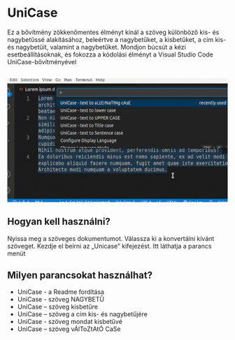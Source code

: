 # UniCase

Ez a bővítmény zökkenőmentes élményt kínál a szöveg különböző kis- és nagybetűssé alakításához, beleértve a nagybetűket, a kisbetűket, a cím kis- és nagybetűit, valamint a nagybetűket. Mondjon búcsút a kézi esetbeállításoknak, és fokozza a kódolási élményt a Visual Studio Code UniCase-bővítményével

##

[![Vscode-kiterjesztés](/translations/demo.gif 'Vscode-kiterjesztés bemutató')](https://learnwithyan.com)

## Hogyan kell használni?

Nyissa meg a szöveges dokumentumot. Válassza ki a konvertálni kívánt szöveget. Kezdje el beírni az „Unicase” kifejezést. Itt láthatja a parancs menüt

## Milyen parancsokat használhat?

- UniCase - a Readme fordítása
- UniCase - szöveg NAGYBETŰ
- UniCase – szöveg kisbetűre
- UniCase – szöveg a cím kis- és nagybetűjére
- UniCase - szöveg mondat kisbetűvé
- UniCase – szöveg vÁlToZtAtÓ CaSe

#
